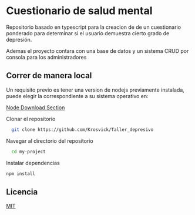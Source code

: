 # Cuestionario de salud mental  
Repositorio basado en typescript para la creacion de
de un cuestionario ponderado para determinar si el
usuario demuestra cierto grado de depresión.

Ademas el proyecto contara con una base de datos y
un sistema CRUD por consola para los administradores
## Correr de manera local

Un requisito previo es tener una version de nodejs
previamente instalada, puede elegir la correspondiente
a su sistema operativo en:

[Node Download Section](https://nodejs.org/en/download/)

Clonar el repositorio  

~~~bash  
  git clone https://github.com/Krosvick/Taller_depresivo
~~~

Navegar al directorio del repositorio 

~~~bash  
  cd my-project
~~~

Instalar dependencias  

~~~bash  
npm install
~~~

## Licencia

[MIT](https://choosealicense.com/licenses/mit/)
